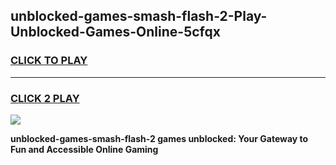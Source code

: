 
## unblocked-games-smash-flash-2-Play-Unblocked-Games-Online-5cfqx
<h3>
<a href="https://premium76.site?title=unblocked-games-smash-flash-2&ref=24A">CLICK TO PLAY</a></h3>
<hr>

<h3>
<a href="https://premium76.site?title=unblocked-games-smash-flash-2&ref=24A">CLICK 2 PLAY</a>
  
</h3>

<a href="https://premium76.site?title=unblocked-games-smash-flash-2&ref=24A"><img src="https://clearcache.store/games.png"></a>


**unblocked-games-smash-flash-2 games unblocked: Your Gateway to Fun and Accessible Online Gaming**
